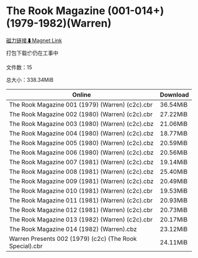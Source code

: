 # The Rook Magazine (001-014+)(1979-1982)(Warren)

[磁力链接⬇Magnet Link](magnet:?xt=urn:btih:67445ba2d0e0bd12ccacb873430e117f2f4e3d6c&dn=The%20Rook%20Magazine%20%28001-014%2B%29%281979-1982%29%28Warren%29)

打包下载📦仍在工事中

文件数：15

总大小：338.34MiB

Online | Download
--- | ---
The Rook Magazine 001 (1979) (Warren) (c2c).cbr | 36.54MiB
The Rook Magazine 002 (1980) (Warren) (c2c).cbr | 27.22MiB
The Rook Magazine 003 (1980) (Warren) (c2c).cbz | 21.06MiB
The Rook Magazine 004 (1980) (Warren) (c2c).cbz | 18.77MiB
The Rook Magazine 005 (1980) (Warren) (c2c).cbz | 20.59MiB
The Rook Magazine 006 (1980) (Warren) (c2c).cbz | 20.56MiB
The Rook Magazine 007 (1981) (Warren) (c2c).cbz | 19.14MiB
The Rook Magazine 008 (1981) (Warren) (c2c).cbz | 25.40MiB
The Rook Magazine 009 (1981) (Warren) (c2c).cbz | 20.49MiB
The Rook Magazine 010 (1981) (Warren) (c2c).cbr | 19.53MiB
The Rook Magazine 011 (1981) (Warren) (c2c).cbr | 20.93MiB
The Rook Magazine 012 (1981) (Warren) (c2c).cbr | 20.73MiB
The Rook Magazine 013 (1982) (Warren) (c2c).cbr | 20.17MiB
The Rook Magazine 014 (1982) (Warren).cbz | 23.12MiB
Warren Presents 002 (1979) (c2c) (The Rook Special).cbr | 24.11MiB